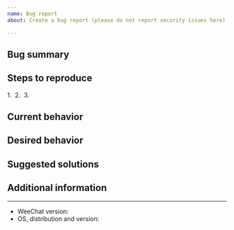 ```yaml
---
name: Bug report
about: Create a bug report (please do not report security issues here)

---
```


<!-- Please do not report any security issue here, see file Contributing.adoc -->

## Bug summary



## Steps to reproduce

1. 
2. 
3. 

## Current behavior



## Desired behavior



## Suggested solutions



## Additional information



---

<!-- MANDATORY INFO: -->

- WeeChat version: 
- OS, distribution and version: 
